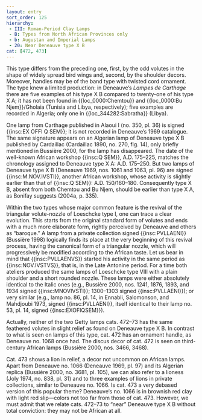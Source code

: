 ```yaml
---
layout: entry
sort_order: 125
hierarchy:
 - III: Roman-Period Clay Lamps
 - B: Types from North African Provinces only
 - b: Augustan and Imperial Lamps
 - 20: Near Deneauve type X B
cat: [472, 473]
---
```


This type differs from the preceding one, first, by the odd volutes in the shape of widely spread bird wings and, second, by the shoulder decors. Moreover, handles may be of the band type with twisted cord ornament. The type knew a limited production: in Deneauve’s *Lampes de Carthage* there are five examples of his type X B compared to twenty-one of his type X A; it has not been found in {{loc_0000:Chemtou}} and {{loc_0000:Bu Njem}}/Gholaia (Tunisia and Libya, respectively); five examples are recorded in Algeria; only one in {{loc_344282:Sabratha}} (Libya).

One lamp from Carthage published in Alaoui I (no. 350, pl. 36) is signed {{insc:EX OFFI Q SEM}}; it is not recorded in Deneauve’s 1969 catalogue. The same signature appears on an Algerian lamp of Deneauve type X B published by Cardaillac (Cardaillac 1890, no. 270, fig. 14), only briefly mentioned in Bussière 2000, for the lamp has disappeared. The date of the well-known African workshop {{insc:Q SEM}}, A.D. 175–225, matches the chronology assigned to Deneauve type X A: A.D. 175–250. But two lamps of Deneauve type X B (Deneauve 1969, nos. 1061 and 1063, pl. 96) are signed {{insc:M.NOV.IVSTI}}, another African workshop, whose activity is slightly earlier than that of {{insc:Q SEM}}: A.D. 150/160–180. Consequently type X B, absent from both Chemtou and Bu Njem, should be earlier than type X A, as Bonifay suggests (2004a, p. 335).

Within the two types whose major common feature is the revival of the triangular volute-nozzle of Loeschcke type I, one can trace a clear evolution. This starts from the original standard form of volutes and ends with a much more elaborate form, rightly perceived by Deneauve and others as “baroque.” A lamp from a private collection signed {{insc:PVLLAENI}} (Bussière 1998) logically finds its place at the very beginning of this revival process, having the canonical form of a triangular nozzle, which will progressively be modified according to the African taste. Let us bear in mind that {{insc:PVLLAENVS}} started his activity in the same period as {{insc:NOV.IVSTVS}}, that is, in the Late Antonine period. For a time both ateliers produced the same lamps of Loeschcke type VIII with a plain shoulder and a short rounded nozzle. These lamps were either absolutely identical to the Italic ones (e.g., Bussière 2000, nos. 1241, 1876, 1893, and 1934 signed {{insc:MNOVIVSTI}}; 1300–1303 signed {{insc:PVLLAENI}}); or very similar (e.g., lamp no. 86, pl. 14, in Ennabli, Salomonson, and Mahdjoubi 1973, signed {{insc:PVLLAENI}}, itself identical to their lamp no. 53, pl. 14, signed {{insc:EXOFIQSEM}}).

Actually, neither of the two Getty lamps cats. 472–73 has the same feathered volutes in slight relief as found on Deneauve type X B. In contrast to what is seen on lamps of this type, cat. 472 has an ornament handle, as Deneauve no. 1068 once had. The discus decor of cat. 472 is seen on third-century African lamps (Bussière 2000, nos. 3466, 3468).

Cat. 473 shows a lion in relief, a decor not uncommon on African lamps. Apart from Deneauve no. 1066 (Deneauve 1969, pl. 97) and its Algerian replica (Bussière 2000, no. 3681, pl. 105), we can also refer to a lioness (Joly 1974, no. 838, pl. 31) and to three examples of lions in private collections, similar to Deneauve no. 1066. Is cat. 473 a very debased version of this popular theme? Deneauve‘s no. 1066 is in brownish red clay with light red slip—colors not too far from those of cat. 473. However, we must admit that we relate cats. 472–73 to “near” Deneauve type X B without total conviction: they may not be African at all.
